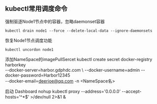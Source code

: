 ## kubectl常用调度命令

强制驱逐Node1节点中的容器，忽略daemonset容器

	kubectl drain node1 --force --delete-local-data --ignore-daemonsets

恢复Node1节点调度功能

	kubectl uncordon node1

添加NameSpace的imagePullSercet
	kubectl create secret docker-registry harborkey \
	--docker-server=harbor.gdphdc.com \ 
	--docker-username=admin --docker-password=Harbor12345 \
	--docker-email=deerjoe@qq.com -n <NameSpace名>

 启动 Dashboard
      nohup kubectl proxy --address='0.0.0.0'  --accept-hosts='^*$' >/dev/null 2>&1 &